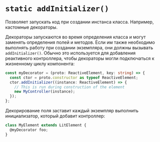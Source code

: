 # `static addInitializer()`

Позволяет запускать код при создании инстанса класса. Например, кастомные декораторы.

Декораторы запускаются во время определения класса и могут заменять определения полей и методов. Если им также необходимо выполнять работу при создании экземпляра, они должны вызывать `addInitializer()`. Обычно это используется для добавления реактивного контроллера, чтобы декораторы могли подключаться к жизненному циклу компонента:

```ts
const myDecorator = (proto: ReactiveElement, key: string) => {
  const ctor = proto.constructor as typeof ReactiveElement;
  ctor.addInitializer((instance: ReactiveElement) => {
    // This is run during construction of the element
    new MyController(instance);
  });
};
```

Декорирование поля заставит каждый экземпляр выполнить инициализатор, который добавит контроллер:
```ts
class MyElement extends LitElement {
  @myDecorator foo;
}
```
